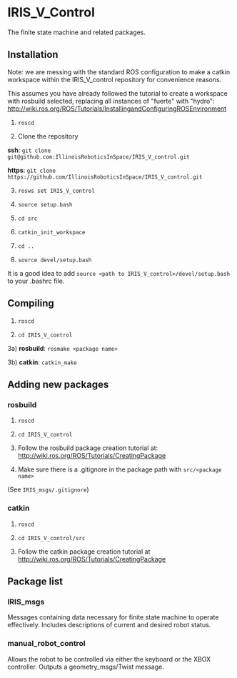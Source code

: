 # IRIS\_V\_Control

The finite state machine and related packages.

## Installation

Note: we are messing with the standard ROS configuration to make a catkin 
workspace within the IRIS\_V\_control repository for convenience reasons.

This assumes you have already followed the tutorial to create a workspace
with rosbuild selected, replacing all instances of "fuerte" with "hydro": <br />
http://wiki.ros.org/ROS/Tutorials/InstallingandConfiguringROSEnvironment

1)  `roscd`

2)  Clone the repository

__ssh__: `git clone git@github.com:IllinoisRoboticsInSpace/IRIS_V_control.git`
  
__https__: `git clone https://github.com/IllinoisRoboticsInSpace/IRIS_V_control.git`

3)  `rosws set IRIS_V_control`

4)  `source setup.bash`

5)  `cd src`

6)  `catkin_init_workspace`

7)  `cd ..`

8)  `source devel/setup.bash`

It is a good idea to add `source <path to IRIS_V_control>/devel/setup.bash`
to your .bashrc file.


## Compiling

1) `roscd`

2) `cd IRIS_V_control`

3a) __rosbuild__: `rosmake <package name>`

3b) __catkin__:   `catkin_make`

## Adding new packages

### rosbuild

1) `roscd`

2) `cd IRIS_V_control`

3) Follow the rosbuild package creation tutorial at: <br />
http://wiki.ros.org/ROS/Tutorials/CreatingPackage

4) Make sure there is a .gitignore in the package path with `src/<package name>`

(See `IRIS_msgs/.gitignore`)

### catkin

1) `roscd`

2) `cd IRIS_V_control/src`

3) Follow the catkin package creation tutorial at <br />
http://wiki.ros.org/ROS/Tutorials/CreatingPackage

## Package list

### IRIS\_msgs

Messages containing data necessary for finite state machine to operate
effectively. Includes descriptions of current and desired robot status.

### manual\_robot\_control

Allows the robot to be controlled via either the keyboard or the XBOX
controller. Outputs a geometry_msgs/Twist message.
